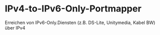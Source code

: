# IPv4-to-IPv6-Only-Portmapper
Erreichen von IPv6-Only.Diensten (z.B. DS-Lite, Unitymedia, Kabel BW) über IPv4 
